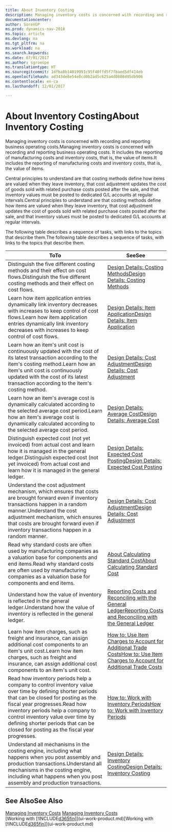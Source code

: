 ```yaml
---
title: About Inventory Costing
description: Managing inventory costs is concerned with recording and reporting business operating costs. It includes the reporting of manufacturing costs and inventory costs, that is, the value of items.
documentationcenter: 
author: SorenGP
ms.prod: dynamics-nav-2018
ms.topic: article
ms.devlang: na
ms.tgt_pltfrm: na
ms.workload: na
ms.search.keywords: 
ms.date: 07/01/2017
ms.author: sgroespe
ms.translationtype: HT
ms.sourcegitcommit: 1dfba8b14019991c95f40ffd5f7fbaed5df414eb
ms.openlocfilehash: ad343de8e54e8cd0b2ad5c625a4d0808d95db906
ms.contentlocale: en-ca
ms.lasthandoff: 12/01/2017

---
```

# <a name="about-inventory-costing"></a><span data-ttu-id="076b8-104">About Inventory Costing</span><span class="sxs-lookup"><span data-stu-id="076b8-104">About Inventory Costing</span></span>
<span data-ttu-id="076b8-105">Managing inventory costs is concerned with recording and reporting business operating costs.</span><span class="sxs-lookup"><span data-stu-id="076b8-105">Managing inventory costs is concerned with recording and reporting business operating costs.</span></span> <span data-ttu-id="076b8-106">It includes the reporting of manufacturing costs and inventory costs, that is, the value of items.</span><span class="sxs-lookup"><span data-stu-id="076b8-106">It includes the reporting of manufacturing costs and inventory costs, that is, the value of items.</span></span>  

 <span data-ttu-id="076b8-107">Central principles to understand are that costing methods define how items are valued when they leave inventory, that cost adjustment updates the cost of goods sold with related purchase costs posted after the sale, and that inventory values must be posted to dedicated G/L accounts at regular intervals.</span><span class="sxs-lookup"><span data-stu-id="076b8-107">Central principles to understand are that costing methods define how items are valued when they leave inventory, that cost adjustment updates the cost of goods sold with related purchase costs posted after the sale, and that inventory values must be posted to dedicated G/L accounts at regular intervals.</span></span>  

 <span data-ttu-id="076b8-108">The following table describes a sequence of tasks, with links to the topics that describe them.</span><span class="sxs-lookup"><span data-stu-id="076b8-108">The following table describes a sequence of tasks, with links to the topics that describe them.</span></span>   

|<span data-ttu-id="076b8-109">**To**</span><span class="sxs-lookup"><span data-stu-id="076b8-109">**To**</span></span>|<span data-ttu-id="076b8-110">**See**</span><span class="sxs-lookup"><span data-stu-id="076b8-110">**See**</span></span>|  
|------------|-------------|  
|<span data-ttu-id="076b8-111">Distinguish the five different costing methods and their effect on cost flows.</span><span class="sxs-lookup"><span data-stu-id="076b8-111">Distinguish the five different costing methods and their effect on cost flows.</span></span>|[<span data-ttu-id="076b8-112">Design Details: Costing Methods</span><span class="sxs-lookup"><span data-stu-id="076b8-112">Design Details: Costing Methods</span></span>](design-details-costing-methods.md)|  
|<span data-ttu-id="076b8-113">Learn how item application entries dynamically link inventory decreases with increases to keep control of cost flows.</span><span class="sxs-lookup"><span data-stu-id="076b8-113">Learn how item application entries dynamically link inventory decreases with increases to keep control of cost flows.</span></span>|[<span data-ttu-id="076b8-114">Design Details: Item Application</span><span class="sxs-lookup"><span data-stu-id="076b8-114">Design Details: Item Application</span></span>](design-details-item-application.md)|  
|<span data-ttu-id="076b8-115">Learn how an item's unit cost is continuously updated with the cost of its latest transaction according to the item's costing method.</span><span class="sxs-lookup"><span data-stu-id="076b8-115">Learn how an item's unit cost is continuously updated with the cost of its latest transaction according to the item's costing method.</span></span>|[<span data-ttu-id="076b8-116">Design Details: Cost Adjustment</span><span class="sxs-lookup"><span data-stu-id="076b8-116">Design Details: Cost Adjustment</span></span>](design-details-cost-adjustment.md)|  
|<span data-ttu-id="076b8-117">Learn how an item's average cost is dynamically calculated according to the selected average cost period.</span><span class="sxs-lookup"><span data-stu-id="076b8-117">Learn how an item's average cost is dynamically calculated according to the selected average cost period.</span></span>|[<span data-ttu-id="076b8-118">Design Details: Average Cost</span><span class="sxs-lookup"><span data-stu-id="076b8-118">Design Details: Average Cost</span></span>](design-details-average-cost.md)|  
|<span data-ttu-id="076b8-119">Distinguish expected cost (not yet invoiced) from actual cost and learn how it is managed in the general ledger.</span><span class="sxs-lookup"><span data-stu-id="076b8-119">Distinguish expected cost (not yet invoiced) from actual cost and learn how it is managed in the general ledger.</span></span>|[<span data-ttu-id="076b8-120">Design Details: Expected Cost Posting</span><span class="sxs-lookup"><span data-stu-id="076b8-120">Design Details: Expected Cost Posting</span></span>](design-details-expected-cost-posting.md)|  
|<span data-ttu-id="076b8-121">Understand the cost adjustment mechanism, which ensures that costs are brought forward even if inventory transactions happen in a random manner.</span><span class="sxs-lookup"><span data-stu-id="076b8-121">Understand the cost adjustment mechanism, which ensures that costs are brought forward even if inventory transactions happen in a random manner.</span></span>|[<span data-ttu-id="076b8-122">Design Details: Cost Adjustment</span><span class="sxs-lookup"><span data-stu-id="076b8-122">Design Details: Cost Adjustment</span></span>](design-details-cost-adjustment.md)|  
|<span data-ttu-id="076b8-123">Read why standard costs are often used by manufacturing companies as a valuation base for components and end items.</span><span class="sxs-lookup"><span data-stu-id="076b8-123">Read why standard costs are often used by manufacturing companies as a valuation base for components and end items.</span></span>|[<span data-ttu-id="076b8-124">About Calculating Standard Cost</span><span class="sxs-lookup"><span data-stu-id="076b8-124">About Calculating Standard Cost</span></span>](finance-about-calculating-standard-cost.md)|  
|<span data-ttu-id="076b8-125">Understand how the value of inventory is reflected in the general ledger.</span><span class="sxs-lookup"><span data-stu-id="076b8-125">Understand how the value of inventory is reflected in the general ledger.</span></span>|[<span data-ttu-id="076b8-126">Reporting Costs and Reconciling with the General Ledger</span><span class="sxs-lookup"><span data-stu-id="076b8-126">Reporting Costs and Reconciling with the General Ledger</span></span>](finance-report-costs-and-reconcile-with-the-general-ledger.md)|  
|<span data-ttu-id="076b8-127">Learn how item charges, such as freight and insurance, can assign additional cost components to an item's unit cost.</span><span class="sxs-lookup"><span data-stu-id="076b8-127">Learn how item charges, such as freight and insurance, can assign additional cost components to an item's unit cost.</span></span>|[<span data-ttu-id="076b8-128">How to: Use Item Charges to Account for Additional Trade Costs</span><span class="sxs-lookup"><span data-stu-id="076b8-128">How to: Use Item Charges to Account for Additional Trade Costs</span></span>](payables-how-assign-item-charges.md)|  
|<span data-ttu-id="076b8-129">Read how inventory periods help a company to control inventory value over time by defining shorter periods that can be closed for posting as the fiscal year progresses.</span><span class="sxs-lookup"><span data-stu-id="076b8-129">Read how inventory periods help a company to control inventory value over time by defining shorter periods that can be closed for posting as the fiscal year progresses.</span></span>|[<span data-ttu-id="076b8-130">How to: Work with Inventory Periods</span><span class="sxs-lookup"><span data-stu-id="076b8-130">How to: Work with Inventory Periods</span></span>](finance-how-to-work-with-inventory-periods.md)|  
|<span data-ttu-id="076b8-131">Understand all mechanisms in the costing engine, including what happens when you post assembly and production transactions.</span><span class="sxs-lookup"><span data-stu-id="076b8-131">Understand all mechanisms in the costing engine, including what happens when you post assembly and production transactions.</span></span>|[<span data-ttu-id="076b8-132">Design Details: Inventory Costing</span><span class="sxs-lookup"><span data-stu-id="076b8-132">Design Details: Inventory Costing</span></span>](design-details-inventory-costing.md)|

## <a name="see-also"></a><span data-ttu-id="076b8-133">See Also</span><span class="sxs-lookup"><span data-stu-id="076b8-133">See Also</span></span>
<span data-ttu-id="076b8-134">[Managing Inventory Costs](finance-manage-inventory-costs.md)  </span><span class="sxs-lookup"><span data-stu-id="076b8-134">[Managing Inventory Costs](finance-manage-inventory-costs.md)  </span></span>  
<span data-ttu-id="076b8-135">[Working with [!INCLUDE[d365fin](includes/d365fin_md.md)]](ui-work-product.md)</span><span class="sxs-lookup"><span data-stu-id="076b8-135">[Working with [!INCLUDE[d365fin](includes/d365fin_md.md)]](ui-work-product.md)</span></span>


